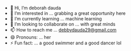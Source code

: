- 👋 Hi, I’m deborah dauda
- 👀 I’m interested in ... grabbing a great opportunity here
- 🌱 I’m currently learning ... machine learning
- 💞️ I’m looking to collaborate on ... with great minds
- 📫 How to reach me ... debbydauda29@gmail.com
- 😄 Pronouns: ... her
- ⚡ Fun fact: ... a good swimmer and a good dancer lol

<!---
debbydauda/debbydauda is a ✨ special ✨ repository because its `README.md` (this file) appears on your GitHub profile.
You can click the Preview link to take a look at your changes.
--->
